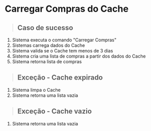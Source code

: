# Carregar Compras do Cache

> ## Caso de sucesso
1. Sistema executa o comando "Carregar Compras"
2. Sistemas carrega dados do Cache
3. Sistema valida se o Cache tem menos de 3 dias
4. Sistema cria uma lista de compras a partir dos dados do Cache
5. Sistema retorna lista de compras

> ## Exceção - Cache expirado
1. Sistema limpa o Cache
2. Sistema retorna uma lista vazia

> ## Exceção - Cache vazio
1. Sistema retorna uma lista vazia